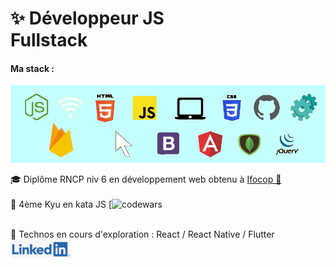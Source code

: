  # ✨ Développeur JS <br/> Fullstack 
#### Ma stack :   

<img src="stack.png" width="535" alt="HTML 5, CSS 3, JS, Angular, Firebase, Bootstrap, Node.js, Express, MongoDB, JQUERY, PWA">
</br>

🎓 Diplôme RNCP niv 6 en développement web obtenu à [Ifocop 🚀](https://www.ifocop.fr/formations-metiers/web-digital/formation-developpeur-full-stack-js/)  
<br/>
🥋 4ème Kyu en kata JS [![codewars](https://www.codewars.com/users/melvdev)

<br/> 
🔎 Technos en cours d'exploration : React / React Native / Flutter   

<br/>
<a href="https://www.linkedin.com/in/m%C3%A9lanie-vandervaeren/">
<img src="linkedin.png" width="100" alt="badge LinkedIn">
</a>
